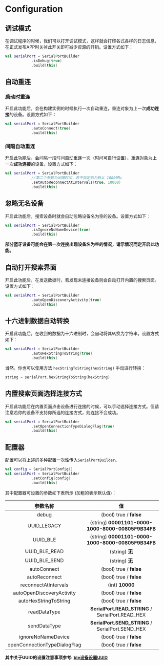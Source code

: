 # Configuration

## 调试模式

在调试程序的时候，我们可以打开调试模式，这样就会打印各式各样的日志信息，在正式发布APP时关掉此开关即可减少资源的开销。设置方式如下：

```kotlin
val serialPort = SerialPortBuilder
            .isDebug(true)
            .build(this)
```

## 自动重连

### 启动时重连

开启此功能后，会在构建实例的时候执行一次自动重连，重连对象为上一次**成功连接**的设备。设置方式如下：

```kotlin
val serialPort = SerialPortBuilder
            .autoConnect(true)
            .build(this)
```

### 间隔自动重连

开启此功能后，会间隔一段时间自动重连一次（时间可自行设置），重连对象为上一次**成功连接**的设备。设置方式如下：

```kotlin
val serialPort = SerialPortBuilder
			//第二个参数为间隔时间，若不指定则为默认 10000Ms
            .setAutoReconnectAtIntervals(true, 10000)
            .build(this)
```

## 忽略无名设备

开启此功能后，搜索设备时就会自动忽略设备名为空的设备。设置方式如下：

```kotlin
val serialPort = SerialPortBuilder
            .isIgnoreNoNameDevice(true)
            .build(this)
```

**部分蓝牙设备可能会在第一次连接出现设备名为空的情况，请示情况而定开启此功能。**

## 自动打开搜索界面

开启此功能后，在发送数据时，若发现未连接设备则会自动打开内置的搜索页面。设置方式如下：

```kotlin
val serialPort = SerialPortBuilder
            .autoOpenDiscoveryActivity(true)
            .build(this)
```

## 十六进制数据自动转换

开启此功能后，在收到的数据为十六进制时，会自动将其转换为字符串。设置方式如下：

```kotlin
val serialPort = SerialPortBuilder
            .autoHexStringToString(true)
            .build(this)
```

当然，你也可以使用方法 `hexStringToString(hexString)` 手动进行转换：

```kotlin
string = serialPort.hexStringToString(hexString)
```

## 内置搜索页面选择连接方式
开启此功能后在内置页面点击设备进行连接的时候，可以手动选择连接方式。但请注意若你的设备不支持你所选的连接方式，则连接不会成功。

```kotlin
val serialPort = SerialPortBuilder
            .setOpenConnectionTypeDialogFlag(true)
            .build(this)
```

## 配置器

配置可以将上述的多种配置一次性传入`SerialPortBuilder`。

```kotlin
val config = SerialPortConfig()
val serialPort = SerialPortBuilder
            .setConfig(config)
            .build(this)
```

其中配置器可设置的参数如下表所示 (加粗的表示默认值)：

|           参数名称           |                        值                         |
| :--------------------------: | :-----------------------------------------------: |
|            debug             |              (bool) true / **false**              |
|         UUID_LEGACY          | (string) **00001101-0000-1000-8000-00805F9B34FB** |
|           UUID_BLE           | (string) **00001101-0000-1000-8000-00805F9B34FB** |
|        UUID_BLE_READ         |                  (string) **无**                  |
|        UUID_BLE_SEND         |                  (string) **无**                  |
|         autoConnect          |              (bool) true / **false**              |
|        autoReconnect         |              (bool) true / **false**              |
|     reconnectAtIntervals     |                  (int) **10000**                  |
|  autoOpenDiscoveryActivity   |              (bool) true / **false**              |
|    autoHexStringToString     |              (bool) true / **false**              |
|         readDataType         | **SerialPort.READ_STRING** / SerialPort.READ_HEX  |
|         sendDataType         | **SerialPort.SEND_STRING** / SerialPort.SEND_HEX  |
|      ignoreNoNameDevice      |              (bool) true / **false**              |
| openConnectionTypeDialogFlag |              (bool) true / **false**              |

**其中关于UUID的设置注意事项参考: [ble设备设置UUID](./discovery_connect_kotlin.html#ble)**

